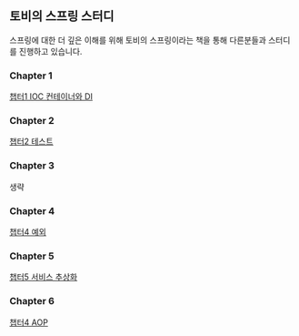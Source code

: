 ## 토비의 스프링 스터디
스프링에 대한 더 깊은 이해를 위해 토비의 스프링이라는 책을 통해 다른분들과 스터디를 진행하고 있습니다.

### Chapter 1
[챕터1 IOC 컨테이너와 DI](/chapter%201/README.md)

### Chapter 2
[챕터2 테스트](/chapter%202/README.md)

### Chapter 3
생략

### Chapter 4
[챕터4 예외](/chapter%204/README.md)

### Chapter 5
[챕터5 서비스 추상화](/chapter%205/README.md)

### Chapter 6
[챕터4 AOP](/chapter%206/README.md)
